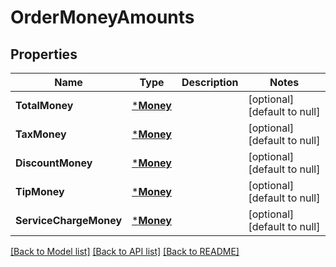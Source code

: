 # OrderMoneyAmounts

## Properties

 Name                   | Type                   | Description | Notes                        
------------------------|------------------------|-------------|------------------------------
 **TotalMoney**         | [***Money**](Money.md) |             | [optional] [default to null] 
 **TaxMoney**           | [***Money**](Money.md) |             | [optional] [default to null] 
 **DiscountMoney**      | [***Money**](Money.md) |             | [optional] [default to null] 
 **TipMoney**           | [***Money**](Money.md) |             | [optional] [default to null] 
 **ServiceChargeMoney** | [***Money**](Money.md) |             | [optional] [default to null] 

[[Back to Model list]](../README.md#documentation-for-models) [[Back to API list]](../README.md#documentation-for-api-endpoints) [[Back to README]](../README.md)

